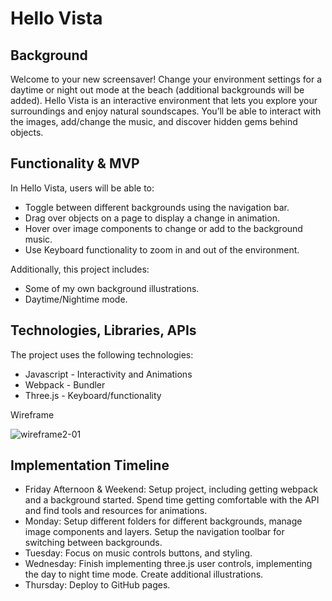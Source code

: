 # Hello Vista

## Background

Welcome to your new screensaver! Change your environment settings for a daytime or night out mode at the beach (additional backgrounds will be added). Hello Vista is an interactive environment that lets you explore your surroundings and enjoy natural soundscapes. You’ll be able to interact with the images, add/change the music, and discover hidden gems behind objects.

## Functionality & MVP

In Hello Vista, users will be able to:

* Toggle between different backgrounds using the navigation bar.
* Drag over objects on a page to display a change in animation.
* Hover over image components to change or add to the background music.
* Use Keyboard functionality to zoom in and out of the environment.

Additionally, this project includes:

* Some of my own background illustrations.
* Daytime/Nightime mode.

## Technologies, Libraries, APIs

The project uses the following technologies:
* Javascript - Interactivity and Animations
* Webpack - Bundler
* Three.js - Keyboard/functionality

Wireframe

![wireframe2-01](https://user-images.githubusercontent.com/73863913/170695999-7069975d-8972-4872-80ac-f35427e5208a.jpg)


## Implementation Timeline

* Friday Afternoon & Weekend: Setup project, including getting webpack and a background started. Spend time getting comfortable with the API and find tools and resources for animations.
* Monday: Setup different folders for different backgrounds, manage image components and layers. Setup the navigation toolbar for switching between backgrounds.
* Tuesday: Focus on music controls buttons, and styling.
* Wednesday: Finish implementing three.js user controls, implementing the day to night time mode. Create additional illustrations.
* Thursday: Deploy to GitHub pages.
